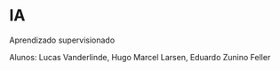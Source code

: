 # IA
Aprendizado supervisionado

Alunos: Lucas Vanderlinde, Hugo Marcel Larsen, Eduardo Zunino Feller
